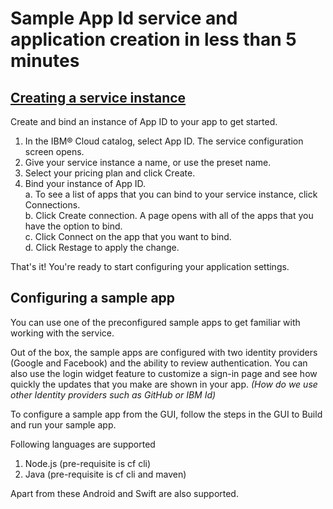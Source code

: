 # Sample App Id service and application creation in less than 5 minutes
## [Creating a service instance](https://console.bluemix.net/docs/services/appid/index.html#gettingstarted)

Create and bind an instance of App ID to your app to get started.

1. In the IBM® Cloud catalog, select App ID. The service configuration screen opens.
2. Give your service instance a name, or use the preset name.
3. Select your pricing plan and click Create.
4. Bind your instance of App ID.  
   a. To see a list of apps that you can bind to your service instance, click Connections.  
   b. Click Create connection. A page opens with all of the apps that you have the option to bind.  
   c. Click Connect on the app that you want to bind.  
   d. Click Restage to apply the change.  

That's it! You're ready to start configuring your application settings.


## Configuring a sample app

You can use one of the preconfigured sample apps to get familiar with working with the service.

Out of the box, the sample apps are configured with two identity providers (Google and Facebook) and the ability to review authentication. You can also use the login widget feature to customize a sign-in page and see how quickly the updates that you make are shown in your app. _(How do we use other Identity providers such as GitHub or IBM Id)_

To configure a sample app from the GUI, follow the steps in the GUI to Build and run your sample app.

Following languages are supported
1. Node.js (pre-requisite is cf cli)
2. Java (pre-requisite is cf cli and maven)  

Apart from these Android and Swift are also supported.
